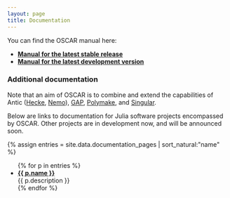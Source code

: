 ```yaml
---
layout: page
title: Documentation
---
```


<div class="message">
You can find the OSCAR manual here:
<ul>
<li><strong><a href="https://oscar-system.github.io/Oscar.jl/stable">Manual for the latest stable release</a></strong></li>
<li><strong><a href="https://oscar-system.github.io/Oscar.jl/dev">Manual for the latest development version</a></strong></li>
</ul>
</div>

### Additional documentation

Note that an aim of OSCAR is to combine and extend the capabilities of
Antic (<a href="https://github.com/thofma/Hecke.jl/">Hecke</a>,
<a href="https://github.com/Nemocas/Nemo.jl">Nemo</a>),
<a href="https://www.gap-system.org/">GAP</a>,
<a href="https://polymake.org/doku.php">Polymake</a>, and
<a href="https://www.singular.uni-kl.de/">Singular</a>.

Below are links to documentation for Julia software projects
encompassed by OSCAR.
Other projects are in development now, and will be announced soon.

{% assign entries = site.data.documentation_pages | sort_natural:"name" %}
<ul>
{% for p in entries %}
  <li>
    <a href="{{ p.documentation_url }}">
    <strong>{{ p.name }}</strong>
    </a>
    <br/>
    {{ p.description }}
  </li>
{% endfor %}
</ul>
